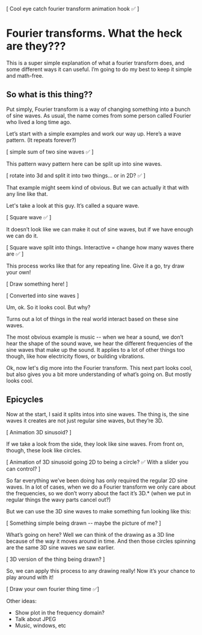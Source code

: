 [ Cool eye catch fourier transform animation hook ✅ ]
<canvas id='fouriertitle'></canvas>

# Fourier transforms. What the heck are they???

This is a super simple explanation of what a fourier transform does, and some different ways it can useful. I’m going to do my best to keep it simple and math-free.

## So what is this thing??

Put simply, Fourier transform is a way of changing something into a bunch of sine waves. As usual, the name comes from some person called Fourier who lived a long time ago.

Let’s start with a simple examples and work our way up. Here’s a wave pattern. (It repeats forever?)

[ simple sum of two sine waves ✅ ]

This pattern wavy pattern here can be split up into sine waves.

[ rotate into 3d and split it into two things… or in 2D? ✅ ]

That example might seem kind of obvious. But we can actually it that with any line like that.

Let's take a look at this guy. It’s called a square wave.

[ Square wave ✅ ]

It doesn’t look like we can make it out of sine waves, but if we have enough we can do it.

[ Square wave split into things. Interactive = change how many waves there are ✅ ]
<canvas id='squarewavesplit'></canvas>

This process works like that for any repeating line. Give it a go, try draw your own!

[ Draw something here! ]

[ Converted into sine waves ]

Um, ok. So it looks cool. But why?

Turns out a lot of things in the real world interact based on these sine waves.

The most obvious example is music -- when we hear a sound, we don’t hear the shape of the sound wave, we hear the different frequencies of the sine waves that make up the sound. It applies to a lot of other things too though, like how electricity flows, or building vibrations.

Ok, now let's dig more into the Fourier transform. This next part looks cool, but also gives you a bit more understanding of what’s going on. But mostly looks cool.

## Epicycles

Now at the start, I said it splits intos into sine waves. The thing is, the sine waves it creates are not just regular sine waves, but they’re 3D.

[ Animation 3D sinusoid? ] 

If we take a look from the side, they look like sine waves. From front on, though, these look like circles.

[ Animation of 3D sinusoid going 2D to being a circle? ✅  With a slider you can control? ]

So far everything we’ve been doing has only required the regular 2D sine waves. In a lot of cases, when we do a Fourier transform we only care about the frequencies, so we don’t worry about the fact it’s 3D.* (when we put in regular things the wavy parts cancel out?)

But we can use the 3D sine waves to make something fun looking like this:

[ Something simple being drawn -- maybe the picture of me? ]

What’s going on here? Well we can think of the drawing as a 3D line because of the way it moves around in time. And then those circles spinning are the same 3D sine waves we saw earlier.

[ 3D version of the thing being drawn? ]

So, we can apply this process to any drawing really! Now it’s your chance to play around with it!

[ Draw your own fourier thing time ✅]

Other ideas:

- Show plot in the frequency domain?
- Talk about JPEG
- Music, windows, etc